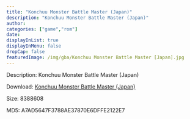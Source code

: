```yaml
---
title: "Konchuu Monster Battle Master (Japan)"
description: "Konchuu Monster Battle Master (Japan)"
author: 
categories: ["game","rom"]
date: 
displayInList: true
displayInMenu: false
dropCap: false
featuredImage: /img/gba/Konchuu Monster Battle Master [Japan].jpg
---
```


Description: Konchuu Monster Battle Master (Japan)

Download: <a style="text-decoration:underline;" href="https://mega.nz/#!2HBmXAaL!0s_n8Nwm7oi6ZUrHOykUXz6oUcmerDMlVduAYSxxIvw" target = "_blank" rel = "nofollow" > Konchuu Monster Battle Master (Japan)</a>

Size: 8388608

MD5: A7AD5647F3788AE37870E6DFFE2122E7

